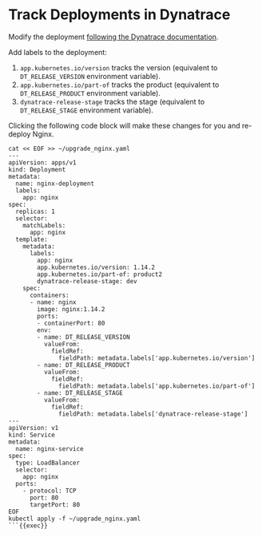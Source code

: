 # Track Deployments in Dynatrace

Modify the deployment [following the Dynatrace documentation](https://www.dynatrace.com/support/help/how-to-use-dynatrace/cloud-automation/release-monitoring/version-detection-strategies#kubernetes).

Add labels to the deployment:

1. `app.kubernetes.io/version` tracks the version (equivalent to `DT_RELEASE_VERSION` environment variable).
2. `app.kubernetes.io/part-of` tracks the product (equivalent to `DT_RELEASE_PRODUCT` environment variable).
3. `dynatrace-release-stage` tracks the stage (equivalent to `DT_RELEASE_STAGE` environment variable).

Clicking the following code block will make these changes for you and re-deploy Nginx.

```
cat << EOF >> ~/upgrade_nginx.yaml
---
apiVersion: apps/v1
kind: Deployment
metadata:
  name: nginx-deployment
  labels:
    app: nginx
spec:
  replicas: 1
  selector:
    matchLabels:
      app: nginx
  template:
    metadata:
      labels:
        app: nginx
        app.kubernetes.io/version: 1.14.2
        app.kubernetes.io/part-of: product2
        dynatrace-release-stage: dev
    spec:
      containers:
      - name: nginx
        image: nginx:1.14.2
        ports:
        - containerPort: 80
        env:
        - name: DT_RELEASE_VERSION
          valueFrom:
            fieldRef:
              fieldPath: metadata.labels['app.kubernetes.io/version']
        - name: DT_RELEASE_PRODUCT
          valueFrom:
            fieldRef:
              fieldPath: metadata.labels['app.kubernetes.io/part-of']
        - name: DT_RELEASE_STAGE
          valueFrom:
            fieldRef:
              fieldPath: metadata.labels['dynatrace-release-stage']
---
apiVersion: v1
kind: Service
metadata:
  name: nginx-service
spec:
  type: LoadBalancer
  selector:
    app: nginx
  ports:
    - protocol: TCP
      port: 80
      targetPort: 80
EOF
kubectl apply -f ~/upgrade_nginx.yaml
```{{exec}}
